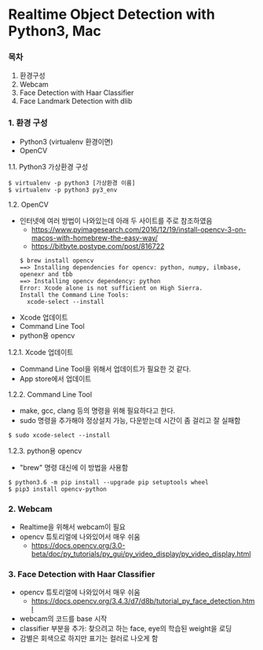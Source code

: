 # Realtime Object Detection with Python3, Mac

### 목차
1. 환경구성
2. Webcam
3. Face Detection with Haar Classifier
4. Face Landmark Detection with dlib

### 1. 환경 구성
- Python3 (virtualenv 환경이면)
- OpenCV

1.1. Python3 가상환경 구성
```
$ virtualenv -p python3 [가상환경 이름]
$ virtualenv -p python3 py3_env
```

1.2. OpenCV
- 인터넷에 여러 방법이 나와있는데 아래 두 사이트를 주로 참조하였음
    - https://www.pyimagesearch.com/2016/12/19/install-opencv-3-on-macos-with-homebrew-the-easy-way/
    - https://bitbyte.postype.com/post/816722
    ```
    $ brew install opencv
    ==> Installing dependencies for opencv: python, numpy, ilmbase, openexr and tbb
    ==> Installing opencv dependency: python
    Error: Xcode alone is not sufficient on High Sierra.
    Install the Command Line Tools:
      xcode-select --install

    ```
- Xcode 업데이트
- Command Line Tool
- python용 opencv


1.2.1. Xcode 업데이트
- Command Line Tool을 위해서 업데이트가 필요한 것 같다.
- App store에서 업데이트

1.2.2. Command Line Tool
- make, gcc, clang 등의 명령을 위해 필요하다고 한다.
- sudo 명령을 추가해야 정상설치 가능, 다운받는데 시간이 좀 걸리고 잘 실패함
```
$ sudo xcode-select --install
```

1.2.3. python용 opencv
- "brew" 명령 대신에 이 방법을 사용함
```
$ python3.6 -m pip install --upgrade pip setuptools wheel
$ pip3 install opencv-python
```


### 2. Webcam
- Realtime을 위해서 webcam이 필요
- opencv 튜토리얼에 나와있어서 매우 쉬움
    - https://docs.opencv.org/3.0-beta/doc/py_tutorials/py_gui/py_video_display/py_video_display.html

### 3. Face Detection with Haar Classifier
- opencv 튜토리얼에 나와있어서 매우 쉬움
    - https://docs.opencv.org/3.4.3/d7/d8b/tutorial_py_face_detection.html
- webcam의 코드를 base 시작
- classifier 부분을 추가: 찾으려고 하는 face, eye의 학습된 weight을 로딩
- 감별은 회색으로 하지만 표기는 컬러로 나오게 함
